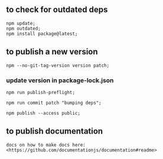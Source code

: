 ## to check for outdated deps

    npm update;
    npm outdated;
    npm install package@latest;

## to publish a new version

    npm --no-git-tag-version version patch;

### update version in package-lock.json

    npm run publish-preflight;

    npm run commit patch "bumping deps";

    npm publish --access public;

## to publish documentation

    docs on how to make docs here:
    <https://github.com/documentationjs/documentation#readme>
